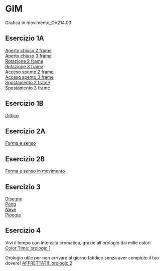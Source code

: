 # GIM
Grafica in movimento_CV214.03 

## Esercizio 1A  
[Aperto chiuso 2 frame](https://mombrini.github.io/GIM/Esercizio_1A/aperto_chiuso_2.html)  
[Aperto chiuso 3 frame](https://mombrini.github.io/GIM/Esercizio_1A/aperto_chiuso_3.html)   
[Rotazione 2 frame](https://mombrini.github.io/GIM/Esercizio_1A/rotazione_2.html)   
[Rotazione 3 frame](https://mombrini.github.io/GIM/Esercizio_1A/rotazione_3.html)  
[Acceso spento 2 frame](https://mombrini.github.io/GIM/Esercizio_1A/acceso_spento_2.html)    
[Acceso spento 3 frame](https://mombrini.github.io/GIM/Esercizio_1A/acceso_spento_3.html)  
[Spostamento 2 frame](https://mombrini.github.io/GIM/Esercizio_1A/spostamento_2.html)  
[Spostamento 3 frame](https://mombrini.github.io/GIM/Esercizio_1A/spostamento_3.html)  

## Esercizio 1B
[Dittico](https://mombrini.github.io/GIM/Esercizio_1B/indexB)  

## Esercizio 2A 
[Forma e senso](https://mombrini.github.io/GIM/Esercizio_2A/index.html)  

## Esercizio 2B    
[Forma e senso in movimento](https://mombrini.github.io/GIM/Esercizio_2B/indexC.html)  

## Esercizio 3  
[Disegno](https://mombrini.github.io/GIM/Esercizio_3/esempi/1_disegno/)          
[Pong](https://mombrini.github.io/GIM/Esercizio_3/esempi/3_pong/)         
[Neve](https://mombrini.github.io/GIM/Esercizio_3/esempi/4_neve/)       
[Pioggia](https://mombrini.github.io/GIM/Esercizio_3/esempi/5_pioggia/)       

## Esercizio 4

Vivi il tempo con intensità cromatica, grazie all'orologio dai mille colori  
[Color Time: orologio 1](https://mombrini.github.io/GIM/Esercizio_4/orologio_analogico/index.html) 

Orologio utile per non arrivare al giorno fatidico senza aver compiuto il tuo dovere! 
[AFFRETTATI!: orologio 2](https://mombrini.github.io/GIM/Esercizio_4/orologio_digitale/index.html) 




